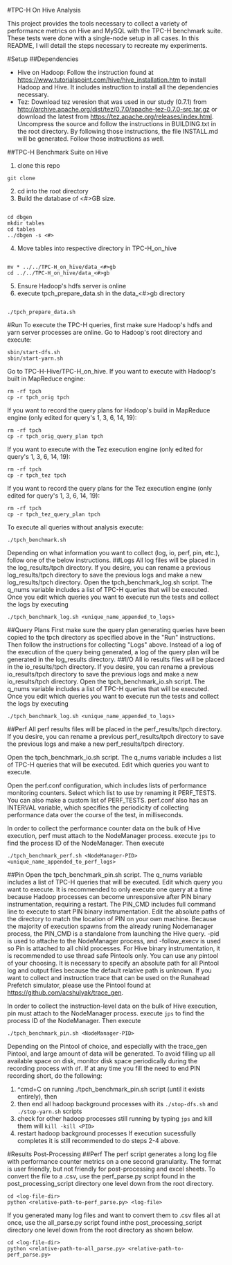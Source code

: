#TPC-H On Hive Analysis

This project provides the tools necessary to collect a variety of performance metrics on Hive and MySQL with the TPC-H benchmark suite. These tests were done with a single-node setup in all cases. In this README, I will detail the steps necessary to recreate my experiments.

#Setup
##Dependencies
- Hive on Hadoop: Follow the instruction found at https://www.tutorialspoint.com/hive/hive_installation.htm to install Hadoop and Hive. It includes instruction to install all the dependencies necessary.
- Tez: Download tez veresion that was used in our study (0.7.1) from http://archive.apache.org/dist/tez/0.7.0/apache-tez-0.7.0-src.tar.gz or download the latest from https://tez.apache.org/releases/index.html. Uncompress the source and follow the instructions in BUILDING.txt in the root directory. By following those instructions, the file INSTALL.md will be generated. Follow those instructions as well.

##TPC-H Benchmark Suite on Hive
1. clone this repo

  ```
  git clone 
  ```
2. cd into the root directory
3. Build the database of <#>GB size.
  ```
  
  cd dbgen
  mkdir tables
  cd tables
  ../dbgen -s <#>
  ```
4. Move tables into respective directory in TPC-H_on_hive
  ```
  
  mv * ../../TPC-H_on_hive/data_<#>gb
  cd ../../TPC-H_on_hive/data_<#>gb
  ```
5. Ensure Hadoop's hdfs server is online
6. execute tpch_prepare_data.sh in the data\_<#>gb directory
  ```
  
  ./tpch_prepare_data.sh
  ```

#Run
To execute the TPC-H queries, first make sure Hadoop's hdfs and yarn server processes are online. Go to Hadoop's root directory and execute:
```
sbin/start-dfs.sh
sbin/start-yarn.sh
```
Go to TPC-H-Hive/TPC-H_on_hive.
If you want to execute with Hadoop's built in MapReduce engine:
```
rm -rf tpch
cp -r tpch_orig tpch
```
If you want to record the query plans for Hadoop's build in MapReduce engine (only edited for query's 1, 3, 6, 14, 19):
```
rm -rf tpch
cp -r tpch_orig_query_plan tpch
```
If you want to execute with the Tez execution engine (only edited for query's 1, 3, 6, 14, 19):
```
rm -rf tpch
cp -r tpch_tez tpch
```
If you want to record the query plans for the Tez execution engine (only edited for query's 1, 3, 6, 14, 19):
```
rm -rf tpch
cp -r tpch_tez_query_plan tpch
```
To execute all queries without analysis execute:
```
./tpch_benchmark.sh
```

Depending on what information you want to collect (log, io, perf, pin, etc.), follow one of the below instructions.
##Logs
All log files will be placed in the log_results/tpch directory. If you desire, you can rename a previous log_results/tpch directory to save the previous logs and make a new log_results/tpch directory. Open the tpch_benchmark_log.sh script. The q_nums variable includes a list of TPC-H queries that will be executed. Once you edit which queries you want to execute run the tests and collect the logs by executing
```
./tpch_benchmark_log.sh <unique_name_appended_to_logs>
```
##Query Plans
First make sure the query plan generating queries have been copied to the tpch directory as specified above in the "Run" instructions. Then follow the instructions for collecting "Logs" above. Instead of a log of the execution of the query being generated, a log of the query plan will be generated in the log_results directory.
##I/O
All io results files will be placed in the io_results/tpch directory. If you desire, you can rename a previous io_results/tpch directory to save the previous logs and make a new io_results/tpch directory. Open the tpch_benchmark_io.sh script. The q_nums variable includes a list of TPC-H queries that will be executed. Once you edit which queries you want to execute run the tests and collect the logs by executing
```
./tpch_benchmark_log.sh <unique_name_appended_to_logs>
```
##Perf
All perf results files will be placed in the perf_results/tpch directory. If you desire, you can rename a previous perf_results/tpch directory to save the previous logs and make a new perf_results/tpch directory.

Open the tpch_benchmark_io.sh script. The q_nums variable includes a list of TPC-H queries that will be executed. Edit which queries you want to execute.

Open the perf.conf configuration, which includes lists of performance monitoring counters. Select which list to use by renaming it PERF_TESTS. You can also make a custom list of PERF_TESTS. perf.conf also has an INTERVAL variable, which specifies the periodicity of collecting performance data over the course of the test, in milliseconds.

In order to collect the performance counter data on the bulk of Hive execution, perf must attach to the NodeManager process. execute ```jps``` to find the process ID of the NodeManager. Then execute
```
./tpch_benchmark_perf.sh <NodeManager-PID> <unique_name_appended_to_perf_logs>
```
##Pin
Open the tpch_benchmark_pin.sh script. The q_nums variable includes a list of TPC-H queries that will be executed. Edit which query you want to execute. It is recommended to only execute one query at a time because Hadoop processes can become unresponsive after PIN binary instrumentation, requiring a restart. The PIN_CMD includes full command line to execute to start PIN binary instrumentation. Edit the absolute paths of the directory to match the location of PIN on your own machine. Because the majority of execution spawns from the already runing Nodemanager process, the PIN_CMD is a standalone from launching the Hive query. -pid is used to attache to the NodeManager process, and -follow_execv is used so Pin is attached to all child processes. For Hive binary instrumentation, it is recommended to use thread safe Pintools only. You can use any pintool of your choosing. It is necessary to specify an absolute path for all Pintool log and output files because the default relative path is unknown. If you want to collect and instruction trace that can be used on the Runahead Prefetch simulator, please use the Pintool found at https://github.com/acshulyak/trace_gen.

In order to collect the instruction-level data on the bulk of Hive execution, pin must attach to the NodeManager process. execute ```jps``` to find the process ID of the NodeManager. Then execute
```
./tpch_benchmark_pin.sh <NodeManager-PID>
```
Depending on the Pintool of choice, and especially with the trace_gen Pintool, and large amount of data will be generated. To avoid filling up all available space on disk, monitor disk space periodically during the recording process with ```df```. If at any time you fill the need to end PIN recording short, do the following:

1. ^cmd\+C on running ./tpch_benchmark_pin.sh script (until it exists entirely), then
2. then end all hadoop background processes with its ```./stop-dfs.sh``` and ```./stop-yarn.sh``` scripts
3. check for other hadoop processes still running by typing ```jps``` and kill them will ```kill -kill <PID>```
4. restart hadoop background processes
If execution sucessfully completes it is still recommended to do steps 2-4 above.

#Results Post-Processing
##Perf
The perf script generates a long log file with performance counter metrics on a one second granularity. The format is user friendly, but not friendly for post-processing and excel sheets. To convert the file to a .csv, use the perf_parse.py script found in the post_processing_script directory one level down from the root directory.
```
cd <log-file-dir>
python <relative-path-to-perf_parse.py> <log-file>
```
If you generated many log files and want to convert them to .csv files all at once, use the all_parse.py script found inthe post_processing_script directory one level down from the root directory as shown below.
```
cd <log-file-dir>
python <relative-path-to-all_parse.py> <relative-path-to-perf_parse.py>
```
